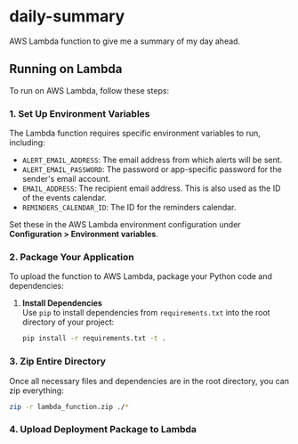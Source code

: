# daily-summary

AWS Lambda function to give me a summary of my day ahead.

## Running on Lambda

To run on AWS Lambda, follow these steps:

### 1. Set Up Environment Variables

The Lambda function requires specific environment variables to run, including:

- `ALERT_EMAIL_ADDRESS`: The email address from which alerts will be sent.
- `ALERT_EMAIL_PASSWORD`: The password or app-specific password for the sender's email account.
- `EMAIL_ADDRESS`: The recipient email address. This is also used as the ID of the events calendar.
- `REMINDERS_CALENDAR_ID`: The ID for the reminders calendar.

Set these in the AWS Lambda environment configuration under **Configuration > Environment variables**.

### 2. Package Your Application

To upload the function to AWS Lambda, package your Python code and dependencies:

1. **Install Dependencies**  
   Use `pip` to install dependencies from `requirements.txt` into the root directory of your project:

   ```bash
   pip install -r requirements.txt -t .
   ```

### 3. Zip Entire Directory

Once all necessary files and dependencies are in the root directory, you can zip everything:

```bash
zip -r lambda_function.zip ./*
```

### 4. Upload Deployment Package to Lambda
